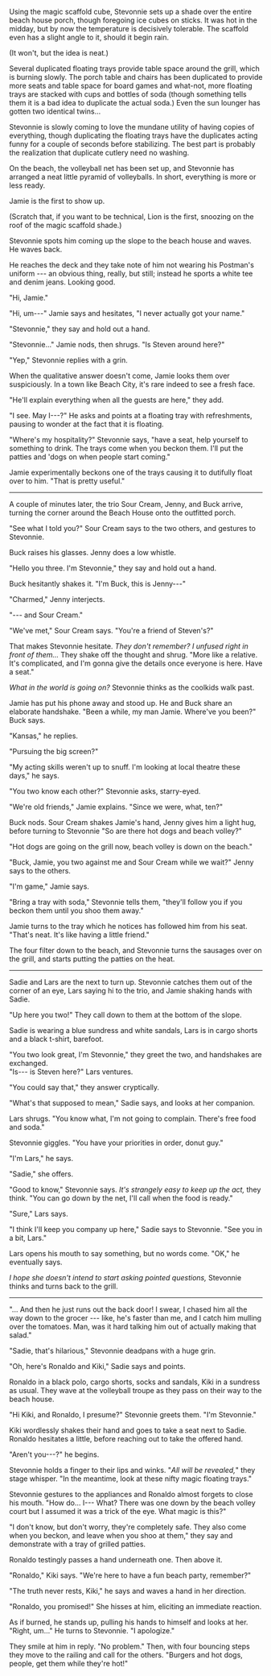 Using the magic scaffold cube, Stevonnie sets up a shade over the entire beach house porch,
though foregoing ice cubes on sticks. It was hot in the midday, but by now the temperature
is decisively tolerable. The scaffold even has a slight angle to it, should it begin rain.

(It won't, but the idea is neat.)

Several duplicated floating trays provide table space around the grill, which is burning
slowly. The porch table and chairs has been duplicated to provide more seats and table space
for board games and what-not, more floating trays are stacked with cups and bottles of soda (though
something tells them it is a bad idea to duplicate the actual soda.) Even the sun lounger has
gotten two identical twins...

Stevonnie is slowly coming to love the mundane utility of having copies of everything,
though duplicating the floating trays have the duplicates acting funny for a couple
of seconds before stabilizing.
The best part is probably the realization that duplicate cutlery need no washing.

On the beach, the volleyball net has been set up, and Stevonnie has arranged a neat
little pyramid of volleyballs. In short, everything is more or less ready.

Jamie is the first to show up.

(Scratch that, if you want to be technical, Lion is
the first, snoozing on the roof of the magic scaffold shade.)

Stevonnie spots him coming up the slope to the beach house and waves.
He waves back.

He reaches the deck and they take note of him not wearing his Postman's
uniform --- an obvious thing, really, but still; instead he sports a white tee and
denim jeans. Looking good.

"Hi, Jamie."

"Hi, um---" Jamie says and hesitates, "I never actually got your name."

"Stevonnie," they say and hold out a hand.

"Stevonnie..." Jamie nods, then shrugs. "Is Steven around here?"

"Yep," Stevonnie replies with a grin.

When the qualitative answer doesn't come,
Jamie looks them over suspiciously. In a town like Beach City, it's rare indeed to
see a fresh face.

"He'll explain everything when all the guests are here," they add.

"I see. May I---?" He asks and points at a floating tray with refreshments,
pausing to wonder at the fact that it is floating.

"Where's my hospitality?" Stevonnie says, "have a seat, help yourself to
something to drink. The trays come when you beckon them. I'll put the patties
and 'dogs on when people start coming."

Jamie experimentally beckons one of the trays causing it to dutifully float
over to him. "That is pretty useful."

----

A couple of minutes later, the trio Sour Cream, Jenny, and Buck arrive, turning
the corner around the Beach House onto the outfitted porch.

"See what I told you?" Sour Cream says to the two others, and gestures to Stevonnie.

Buck raises his glasses. Jenny does a low whistle.

"Hello you three. I'm Stevonnie," they say and hold out a hand.

Buck hesitantly shakes it. "I'm Buck, this is Jenny---"

"Charmed," Jenny interjects.

"--- and Sour Cream."

"We've met," Sour Cream says. "You're a friend of Steven's?"

That makes Stevonnie hesitate. *They don't remember? I unfused right
in front of them...* They shake off the thought and shrug.
"More like a relative. It's complicated, and I'm gonna give the details
once everyone is here. Have a seat."

*What in the world is going on?* Stevonnie thinks as the coolkids walk
past.

Jamie has put his phone away and stood up. He and Buck share an elaborate
handshake. "Been a while, my man Jamie. Where've you been?" Buck says.

"Kansas," he replies.

"Pursuing the big screen?"

"My acting skills weren't up to snuff. I'm looking at local theatre these
days," he says.

"You two know each other?" Stevonnie asks, starry-eyed.

"We're old friends," Jamie explains. "Since we were, what, ten?"

Buck nods. Sour Cream shakes Jamie's hand, Jenny gives him a light hug,
before turning to Stevonnie "So are there hot dogs and beach volley?"

"Hot dogs are going on the grill now, beach volley is down on the beach."

"Buck, Jamie, you two against me and Sour Cream while we wait?" Jenny says
to the others.

"I'm game," Jamie says.

"Bring a tray with soda," Stevonnie tells them, "they'll follow you if
you beckon them until you shoo them away."

Jamie turns to the tray which he notices has followed him from his seat.
"That's neat. It's like having a little friend."

The four filter down to the beach, and Stevonnie turns the sausages over
on the grill, and starts putting the patties on the heat.

----

Sadie and Lars are the next to turn up. Stevonnie catches them out of the
corner of an eye, Lars saying hi to the trio, and Jamie shaking hands with
Sadie.

"Up here you two!" They call down to them at the bottom of the slope.

Sadie is wearing a blue sundress and white sandals, Lars is in cargo
shorts and a black t-shirt, barefoot.

"You two look great, I'm Stevonnie," they greet the two, and handshakes
are exchanged.  
"Is--- is Steven here?" Lars ventures.

"You could say that," they answer cryptically.

"What's that supposed to mean," Sadie says, and looks at her companion.

Lars shrugs. "You know what, I'm not going to complain.
There's free food and soda."

Stevonnie giggles. "You have your priorities in order, donut guy."

"I'm Lars," he says.

"Sadie," she offers.

"Good to know," Stevonnie says. *It's strangely easy to keep up the
act,* they think. "You can go down by the net, I'll call when the
food is ready."

"Sure," Lars says.

"I think I'll keep you company up here," Sadie says to Stevonnie.
"See you in a bit, Lars."

Lars opens his mouth to say something, but no words come. "OK," he
eventually says.

*I hope she doesn't intend to start asking pointed questions,* Stevonnie
thinks and turns back to the grill.

----

"... And then he just runs out the back door! I swear, I chased him
all the way down to the grocer --- like, he's faster than me, and I catch
him mulling over the tomatoes. Man, was it hard talking him out of actually
making that salad."

"Sadie, that's hilarious," Stevonnie deadpans with a huge grin.

"Oh, here's Ronaldo and Kiki," Sadie says and points.

Ronaldo in a black polo, cargo shorts, socks and sandals, Kiki in a sundress as usual.
They wave at the volleyball troupe as they pass on their way to the beach house.

"Hi Kiki, and Ronaldo, I presume?" Stevonnie greets them. "I'm Stevonnie."

Kiki wordlessly shakes their hand and goes to take a seat next to Sadie. Ronaldo hesitates a little, before reaching
out to take the offered hand. 

"Aren't you---?" he begins.

Stevonnie holds a finger to their lips and winks. "*All will be revealed,*"
they stage whisper. "In the meantime, look at these nifty magic floating trays."

Stevonnie gestures to the appliances and Ronaldo almost forgets to close his mouth.
"How do... I--- What? There was one down by the beach volley court but I assumed it
was a trick of the eye. What magic is this?"

"I don't know, but don't worry, they're completely safe. They also come when you beckon,
and leave when you shoo at them," they say and demonstrate with a tray of grilled patties.

Ronaldo testingly passes a hand underneath one. Then above it.

"Ronaldo," Kiki says. "We're here to have a fun beach party, remember?"

"The truth never rests, Kiki," he says and waves a hand in her direction.

"Ronaldo, you promised!" She hisses at him, eliciting an immediate reaction.

As if burned, he stands up, pulling his hands to himself and looks at her. "Right, um..."
He turns to Stevonnie. "I apologize."

They smile at him in reply. "No problem." Then, with four bouncing steps they move
to the railing and call for the others. "Burgers and hot dogs, people, get them while
they're hot!"
